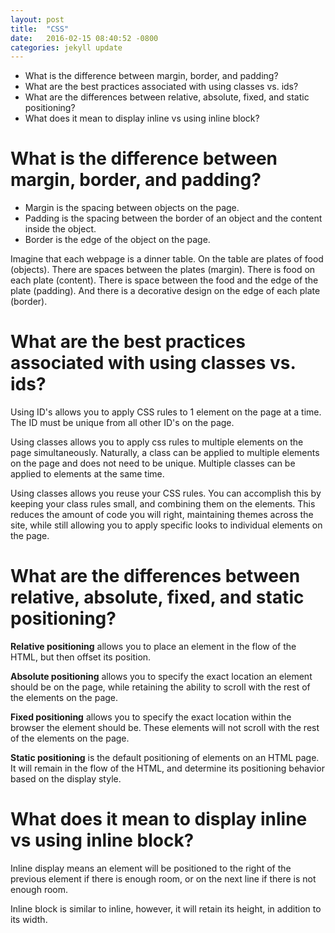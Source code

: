 ```yaml
---
layout: post
title:  "CSS"
date:   2016-02-15 08:40:52 -0800
categories: jekyll update
---
```


* What is the difference between margin, border, and padding?
* What are the best practices associated with using classes vs. ids?
* What are the differences between relative, absolute, fixed, and static positioning?
* What does it mean to display inline vs using inline block?

# What is the difference between margin, border, and padding?

  * Margin is the spacing between objects on the page.
  * Padding is the spacing between the border of an object and the content inside the object.
  * Border is the edge of the object on the page.

Imagine that each webpage is a dinner table. On the table are plates of food (objects). There are spaces between the plates (margin). There is food on each plate (content). There is space between the food and the edge of the plate (padding). And there is a decorative design on the edge of each plate (border).

# What are the best practices associated with using classes vs. ids?

Using ID's allows you to apply CSS rules to 1 element on the page at a time. The ID must be unique from all other ID's on the page.

Using classes allows you to apply css rules to multiple elements on the page simultaneously. Naturally, a class can be applied to multiple elements on the page and does not need to be unique. Multiple classes can be applied to elements at the same time.

Using classes allows you reuse your CSS rules. You can accomplish this by keeping your class rules small, and combining them on the elements. This reduces the amount of code you will right, maintaining themes across the site, while still allowing you to apply specific looks to individual elements on the page.

# What are the differences between relative, absolute, fixed, and static positioning?

**Relative positioning** allows you to place an element in the flow of the HTML, but then offset its position.

**Absolute positioning** allows you to specify the exact location an element should be on the page, while retaining the ability to scroll with the rest of the elements on the page.

**Fixed positioning** allows you to specify the exact location within the browser the element should be. These elements will not scroll with the rest of the elements on the page.

**Static positioning** is the default positioning of elements on an HTML page. It will remain in the flow of the HTML, and determine its positioning behavior based on the display style.

# What does it mean to display inline vs using inline block?

Inline display means an element will be positioned to the right of the previous element if there is enough room, or on the next line if there is not enough room.

Inline block is similar to inline, however, it will retain its height, in addition to its width.
